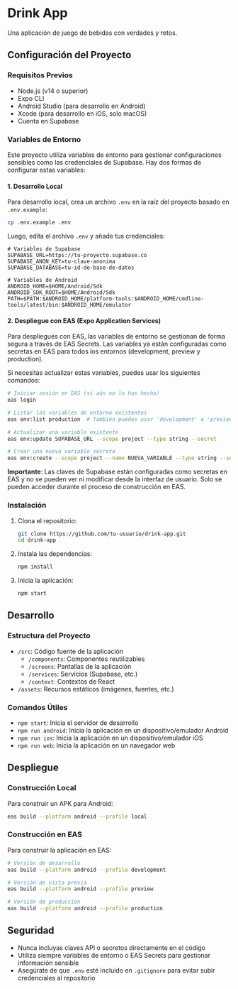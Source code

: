 # Drink App

Una aplicación de juego de bebidas con verdades y retos.

## Configuración del Proyecto

### Requisitos Previos

- Node.js (v14 o superior)
- Expo CLI
- Android Studio (para desarrollo en Android)
- Xcode (para desarrollo en iOS, solo macOS)
- Cuenta en Supabase

### Variables de Entorno

Este proyecto utiliza variables de entorno para gestionar configuraciones sensibles como las credenciales de Supabase. Hay dos formas de configurar estas variables:

#### 1. Desarrollo Local

Para desarrollo local, crea un archivo `.env` en la raíz del proyecto basado en `.env.example`:

```bash
cp .env.example .env
```

Luego, edita el archivo `.env` y añade tus credenciales:

```
# Variables de Supabase
SUPABASE_URL=https://tu-proyecto.supabase.co
SUPABASE_ANON_KEY=tu-clave-anonima
SUPABASE_DATABASE=tu-id-de-base-de-datos

# Variables de Android
ANDROID_HOME=$HOME/Android/Sdk
ANDROID_SDK_ROOT=$HOME/Android/Sdk
PATH=$PATH:$ANDROID_HOME/platform-tools:$ANDROID_HOME/cmdline-tools/latest/bin:$ANDROID_HOME/emulator
```

#### 2. Despliegue con EAS (Expo Application Services)

Para despliegues con EAS, las variables de entorno se gestionan de forma segura a través de EAS Secrets. Las variables ya están configuradas como secretas en EAS para todos los entornos (development, preview y production).

Si necesitas actualizar estas variables, puedes usar los siguientes comandos:

```bash
# Iniciar sesión en EAS (si aún no lo has hecho)
eas login

# Listar las variables de entorno existentes
eas env:list production  # También puedes usar 'development' o 'preview'

# Actualizar una variable existente
eas env:update SUPABASE_URL --scope project --type string --secret

# Crear una nueva variable secreta
eas env:create --scope project --name NUEVA_VARIABLE --type string --secret
```

**Importante**: Las claves de Supabase están configuradas como secretas en EAS y no se pueden ver ni modificar desde la interfaz de usuario. Solo se pueden acceder durante el proceso de construcción en EAS.

### Instalación

1. Clona el repositorio:
   ```bash
   git clone https://github.com/tu-usuario/drink-app.git
   cd drink-app
   ```

2. Instala las dependencias:
   ```bash
   npm install
   ```

3. Inicia la aplicación:
   ```bash
   npm start
   ```

## Desarrollo

### Estructura del Proyecto

- `/src`: Código fuente de la aplicación
  - `/components`: Componentes reutilizables
  - `/screens`: Pantallas de la aplicación
  - `/services`: Servicios (Supabase, etc.)
  - `/context`: Contextos de React
- `/assets`: Recursos estáticos (imágenes, fuentes, etc.)

### Comandos Útiles

- `npm start`: Inicia el servidor de desarrollo
- `npm run android`: Inicia la aplicación en un dispositivo/emulador Android
- `npm run ios`: Inicia la aplicación en un dispositivo/emulador iOS
- `npm run web`: Inicia la aplicación en un navegador web

## Despliegue

### Construcción Local

Para construir un APK para Android:

```bash
eas build --platform android --profile local
```

### Construcción en EAS

Para construir la aplicación en EAS:

```bash
# Versión de desarrollo
eas build --platform android --profile development

# Versión de vista previa
eas build --platform android --profile preview

# Versión de producción
eas build --platform android --profile production
```

## Seguridad

- Nunca incluyas claves API o secretos directamente en el código
- Utiliza siempre variables de entorno o EAS Secrets para gestionar información sensible
- Asegúrate de que `.env` esté incluido en `.gitignore` para evitar subir credenciales al repositorio
